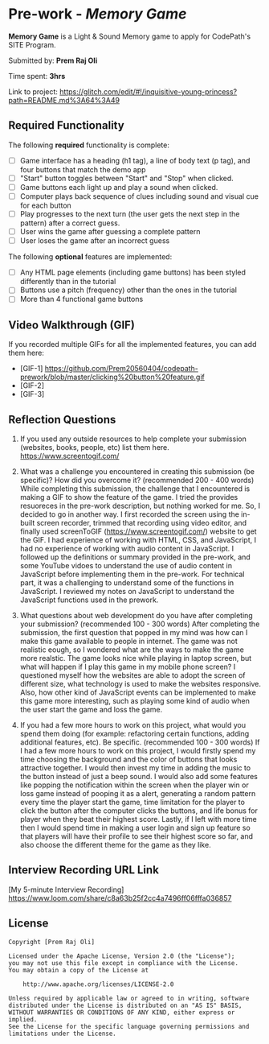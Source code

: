 # Pre-work - *Memory Game*

**Memory Game** is a Light & Sound Memory game to apply for CodePath's SITE Program. 

Submitted by: **Prem Raj Oli**

Time spent: **3hrs**

Link to project: https://glitch.com/edit/#!/inquisitive-young-princess?path=README.md%3A64%3A49

## Required Functionality

The following **required** functionality is complete:

* [ ] Game interface has a heading (h1 tag), a line of body text (p tag), and four buttons that match the demo app
* [ ] "Start" button toggles between "Start" and "Stop" when clicked. 
* [ ] Game buttons each light up and play a sound when clicked. 
* [ ] Computer plays back sequence of clues including sound and visual cue for each button
* [ ] Play progresses to the next turn (the user gets the next step in the pattern) after a correct guess. 
* [ ] User wins the game after guessing a complete pattern
* [ ] User loses the game after an incorrect guess

The following **optional** features are implemented:

* [ ] Any HTML page elements (including game buttons) has been styled differently than in the tutorial
* [ ] Buttons use a pitch (frequency) other than the ones in the tutorial
* [ ] More than 4 functional game buttons

## Video Walkthrough (GIF)

If you recorded multiple GIFs for all the implemented features, you can add them here:
* [GIF-1] https://github.com/Prem20560404/codepath-prework/blob/master/clicking%20button%20feature.gif
* [GIF-2] 
* [GIF-3] 

## Reflection Questions
1. If you used any outside resources to help complete your submission (websites, books, people, etc) list them here. 
https://www.screentogif.com/

2. What was a challenge you encountered in creating this submission (be specific)? How did you overcome it? (recommended 200 - 400 words) 
While completing this submission, the challenge that I encountered is making a GIF to show the feature of the game. I tried the provides resuoreces in the pre-work description, but nothing worked for me. So, I decided to go in another way. I first recorded the screen using the in-built screen recorder, trimmed that recording using video editor, and finally used screenToGIF (https://www.screentogif.com/) website to get the GIF. I had experience of working with HTML, CSS, and JavaScript, I had no experience of working with audio content in JavaScript. I followed up the definitions or summary provided in the pre-work, and some YouTube vidoes to understand the use of audio content in JavaScript before implementing them in the pre-work. For technical part, it was a challenging to understand some of the functions in JavaScript. I reviewed my notes on JavaScript to understand the JavaScript functions used in the prework.

3. What questions about web development do you have after completing your submission? (recommended 100 - 300 words) 
After completing the submission, the first question that popped in my mind was how can I make this game available to people in internet. The game was not realistic eough, so I wondered what are the ways to make the game more realstic. The game looks nice while playing in laptop screen, but what will happen if I play this game in my mobile phone screen? I questioned myself how the websites are able to adopt the screen of different size, what technology is used to make the websites responsive. Also, how other kind of JavaScript events can be implemented to make this game more interesting, such as playing some kind of audio when the user start the game and loss the game.  

4. If you had a few more hours to work on this project, what would you spend them doing (for example: refactoring certain functions, adding additional features, etc). Be specific. (recommended 100 - 300 words) 
If I had a few more hours to work on this project, I would firstly spend my time choosing the background and the color of buttons that looks attractive together. I would then invest my time in adding the music to the button instead of just a beep sound. I would also add some features like popping the notification within the screen when the player win or loss game instead of pooping it as a alert, generating a random pattern every time the player start the game, time limitation for the player to click the button after the computer clicks the buttons, and life bonus for player when they beat their highest score. Lastly, if I left with more time then I would spend time in making a user login and sign up feature so that players will have their profile to see their highest score so far, and also choose the different theme for the game as they like.



## Interview Recording URL Link

[My 5-minute Interview Recording]
https://www.loom.com/share/c8a63b25f2cc4a7496ff06fffa036857


## License

    Copyright [Prem Raj Oli]

    Licensed under the Apache License, Version 2.0 (the "License");
    you may not use this file except in compliance with the License.
    You may obtain a copy of the License at

        http://www.apache.org/licenses/LICENSE-2.0

    Unless required by applicable law or agreed to in writing, software
    distributed under the License is distributed on an "AS IS" BASIS,
    WITHOUT WARRANTIES OR CONDITIONS OF ANY KIND, either express or implied.
    See the License for the specific language governing permissions and
    limitations under the License.
